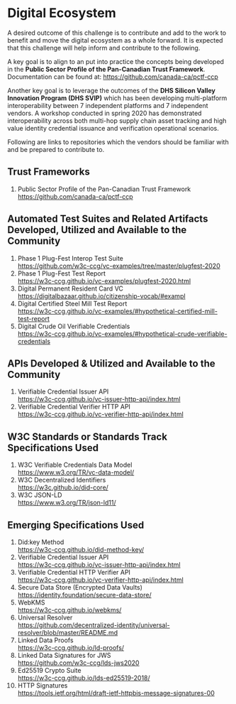 # Digital Ecosystem

A desired outcome of this challenge is to contribute and add to the work to benefit and move the digital ecosystem as a whole forward. It is expected that this challenge will help inform and contribute to the following.

A key goal is to align to an put into practice the concepts being developed in the **Public Sector Profile of the Pan-Canadian Trust Framework**. Documentation can be found at: https://github.com/canada-ca/pctf-ccp

Another key goal is to leverage the outcomes of the **DHS Silicon Valley Innovation Program (DHS SVIP)** which has been developing multi-platform interoperability between 7 independent platforms and 7 independent vendors.  A workshop conducted in spring 2020 has demonstrated interoperability across both multi-hop supply chain asset tracking and high value identity credential issuance and verification operational scenarios.

Following are links to repositories which the vendors should be familiar with and be prepared to contribute to. 

## Trust Frameworks

1. Public Sector Profile of the Pan-Canadian Trust Framework <br>
https://github.com/canada-ca/pctf-ccp 

## Automated Test Suites and Related Artifacts Developed, Utilized and Available to the Community

1. Phase 1 Plug-Fest Interop Test Suite <br>
https://github.com/w3c-ccg/vc-examples/tree/master/plugfest-2020
2. Phase 1 Plug-Fest Test Report <br>
https://w3c-ccg.github.io/vc-examples/plugfest-2020.html
3. Digital Permanent Resident Card VC <br>
https://digitalbazaar.github.io/citizenship-vocab/#exampl
4. Digital Certified Steel Mill Test Report <br>
https://w3c-ccg.github.io/vc-examples/#hypothetical-certified-mill-test-report
5. Digital Crude Oil Verifiable Credentials <br>
https://w3c-ccg.github.io/vc-examples/#hypothetical-crude-verifiable-credentials

## APIs Developed & Utilized and Available to the Community

1. Verifiable Credential Issuer API <br>
https://w3c-ccg.github.io/vc-issuer-http-api/index.html
2. Verifiable Credential Verifier HTTP API <br>
https://w3c-ccg.github.io/vc-verifier-http-api/index.html

## W3C Standards or Standards Track Specifications Used
1. W3C Verifiable Credentials Data Model <br>
https://www.w3.org/TR/vc-data-model/
2. W3C Decentralized Identifiers <br>
https://w3c.github.io/did-core/
3. W3C JSON-LD <br>
https://www.w3.org/TR/json-ld11/

## Emerging Specifications Used

1. Did:key Method <br>
https://w3c-ccg.github.io/did-method-key/
2. Verifiable Credential Issuer API <br>
https://w3c-ccg.github.io/vc-issuer-http-api/index.html
3. Verifiable Credential HTTP Verifier API <br>
https://w3c-ccg.github.io/vc-verifier-http-api/index.html
4. Secure Data Store (Encrypted Data Vaults) <br>
https://identity.foundation/secure-data-store/
5. WebKMS <br>
https://w3c-ccg.github.io/webkms/
6. Universal Resolver <br>
https://github.com/decentralized-identity/universal-resolver/blob/master/README.md
7. Linked Data Proofs <br>
https://w3c-ccg.github.io/ld-proofs/
8. Linked Data Signatures for JWS <br>
https://github.com/w3c-ccg/lds-jws2020
9. Ed25519 Crypto Suite <br>
https://w3c-ccg.github.io/lds-ed25519-2018/
10. HTTP Signatures <br>
https://tools.ietf.org/html/draft-ietf-httpbis-message-signatures-00
